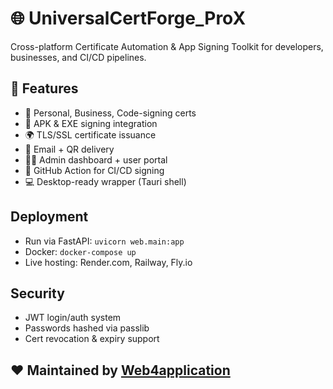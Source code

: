 # 🌐 UniversalCertForge_ProX

Cross-platform Certificate Automation & App Signing Toolkit for developers, businesses, and CI/CD pipelines.

## 🚀 Features
- 🔐 Personal, Business, Code-signing certs
- 📲 APK & EXE signing integration
- 🌍 TLS/SSL certificate issuance
- 📧 Email + QR delivery
- 🧑‍💼 Admin dashboard + user portal
- 🐙 GitHub Action for CI/CD signing
- 💻 Desktop-ready wrapper (Tauri shell)

## Deployment
- Run via FastAPI: `uvicorn web.main:app`
- Docker: `docker-compose up`
- Live hosting: Render.com, Railway, Fly.io

## Security
- JWT login/auth system
- Passwords hashed via passlib
- Cert revocation & expiry support

## ❤️ Maintained by [Web4application](https://github.com/Web4application)
